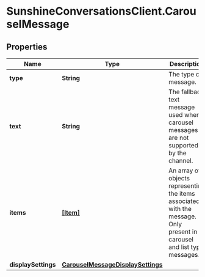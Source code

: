 # SunshineConversationsClient.CarouselMessage

## Properties

Name | Type | Description | Notes
------------ | ------------- | ------------- | -------------
**type** | **String** | The type of message. | [default to &#39;carousel&#39;]
**text** | **String** | The fallback text message used when carousel messages are not supported by the channel. | [optional] [readonly] 
**items** | [**[Item]**](Item.md) | An array of objects representing the items associated with the message. Only present in carousel and list type messages. | 
**displaySettings** | [**CarouselMessageDisplaySettings**](CarouselMessageDisplaySettings.md) |  | [optional] 


